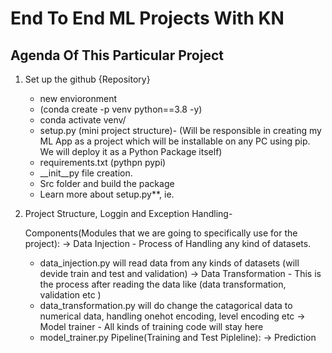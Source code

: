 # End To End ML Projects With KN

## Agenda Of This Particular Project

1. Set up the github {Repository}
    - new envioronment 
    - (conda create -p venv python==3.8 -y)
    - conda activate venv/
    - setup.py (mini project structure)- 
      (Will be responsible in creating my ML App as a project which will be installable on any PC using pip. We will deploy it as a Python Package itself)
    - requirements.txt (pythpn pypi)
    - __init__py file creation.
    - Src folder and build the package
    - Learn more about setup.py**, ie.
2.  Project Structure, Loggin and Exception Handling-
    
    Components(Modules that we are going to specifically use for the project): 
      -> Data Injection - Process of Handling any kind of datasets.
      - data_injection.py will read data from any kinds of datasets (will devide train and test and validation) 
      -> Data Transformation - This is the process after reading the data like (data transformation, validation etc )
      - data_transformation.py will do change the catagorical data to numerical data, handling onehot encoding, level encoding etc 
      -> Model trainer - All kinds of training code will stay here
      - model_trainer.py
    Pipeline(Training and Test Pipleline):
      -> Prediction  
